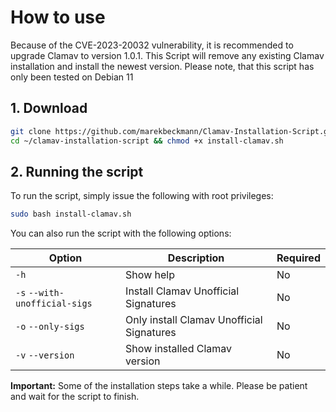# How to use

Because of the CVE-2023-20032 vulnerability, it is recommended to upgrade Clamav to version 1.0.1. This Script will remove any existing Clamav installation and install the newest version. Please note, that this script has only been tested on Debian 11
## 1. Download

```bash
git clone https://github.com/marekbeckmann/Clamav-Installation-Script.git ~/clamav-installation-script
cd ~/clamav-installation-script && chmod +x install-clamav.sh
``` 

## 2. Running the script

To run the script, simply issue the following with root privileges:

```bash
sudo bash install-clamav.sh
```

You can also run the script with the following options:

| Option                        | Description                               | Required |
| ----------------------------- | ----------------------------------------- | -------- |
| `-h`                          | Show help                                 | No       |
| `-s` `--with-unofficial-sigs` | Install Clamav Unofficial Signatures      | No       |
| `-o` `--only-sigs`            | Only install Clamav Unofficial Signatures | No       |
| `-v` `--version`              | Show installed Clamav version             | No       |

**Important:** Some of the installation steps take a while. Please be patient and wait for the script to finish.